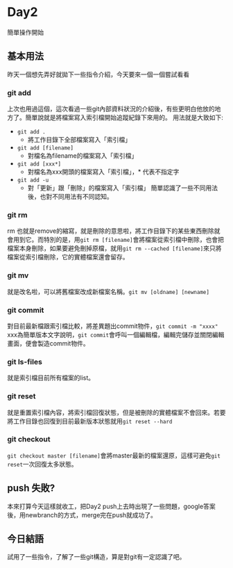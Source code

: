 # Day2
簡單操作開始
## 基本用法
昨天一個想先弄好就拋下一些指令介紹，今天要來一個一個嘗試看看
### git add
上次也用過這個，這次看過一些git內部資料狀況的介紹後，有些更明白他放的地方了。簡單說就是將檔案寫入索引檔開始追蹤紀錄下來用的。
用法就是大致如下:
- `git add .`
  - 將工作目錄下全部檔案寫入「索引檔」
- `git add [filename]`
  - 對檔名為filename的檔案寫入「索引檔」
- `git add [xxx*]`
  - 對檔名為xxx開頭的檔案寫入「索引檔」，* 代表不指定字
- `git add -u`
  - 對「更新」跟「刪除」的檔案寫入「索引檔」
簡單認識了一些不同用法後，也對不同用法有不同認知。
### git rm
rm 也就是remove的縮寫，就是刪除的意思啦，將工作目錄下的某些東西刪除就會用到它。而特別的是，用`git rm [filename]`會將檔案從索引檔中刪除，也會把檔案本身刪除，如果要避免刪掉原檔，就用`git rm --cached [filename]`來只將檔案從索引檔刪除，它的實體檔案還會留存。
### git mv
就是改名啦，可以將舊檔案改成新檔案名稱。`git mv [oldname] [newname]`
### git commit
對目前最新檔跟索引檔比較，將差異題出commit物件，`git commit -m "xxxx"` xxx為簡單版本文字說明，`git commit`會呼叫一個編輯檔，編輯完儲存並關閉編輯畫面，便會製造commit物件。
### git ls-files
就是索引檔目前所有檔案的list。
### git reset
就是重置索引檔內容，將索引檔回復狀態，但是被刪除的實體檔案不會回來。若要將工作目錄也回復到目前最新版本狀態就用`git reset --hard`
### git checkout
`git checkout master [filename]`會將master最新的檔案還原，這樣可避免`git reset`一次回復太多狀態。
## push 失敗?
本來打算今天這樣就收工，把Day2 push上去時出現了一些問題，google答案後，用newbranch的方式，merge完在push就成功了。
## 今日結語
試用了一些指令，了解了一些git構造，算是對git有一定認識了吧。
